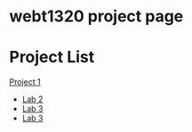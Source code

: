 # webt1320 project page

<h1>Project List</h1>

<a href="project1/index.html" target="_blank">Project 1</a>

<ul>
    <li><a href="lab2copy/index.html" target="blank">Lab 2</a></li>
    <li><a href="lab3/index.html" target="blank">Lab 3</a></li>
    <li><a href="lab4/index.html" target="blank">Lab 3</a></li>
</ul>